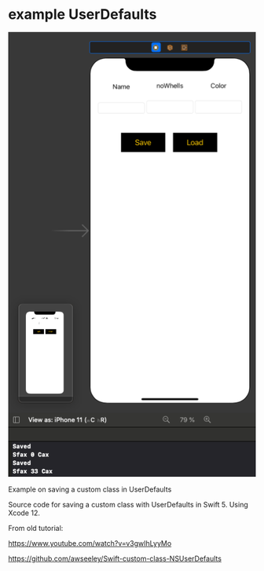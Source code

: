 # example UserDefaults

![frst img](/img/1.png)

Example on saving a custom class in UserDefaults

Source code for saving a custom class with UserDefaults in Swift 5. Using Xcode 12.

From old tutorial:

https://www.youtube.com/watch?v=v3gwIhLyyMo

https://github.com/awseeley/Swift-custom-class-NSUserDefaults